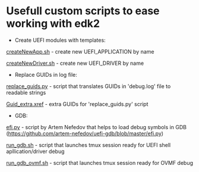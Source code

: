 # Usefull custom scripts to ease working with edk2

- Create UEFI modules with templates:

[createNewApp.sh](createNewApp.sh) - create new UEFI_APPLICATION by name

[createNewDriver.sh](createNewDriver.sh) - create new UEFI_DRIVER by name

- Replace GUIDs in log file:

[replace_guids.py](replace_guids.py) - script that translates GUIDs in 'debug.log' file to readable strings

[Guid_extra.xref](Guid_extra.xref) - extra GUIDs for 'replace_guids.py' script

- GDB:

[efi.py](efi.py) - script by Artem Nefedov that helps to load debug symbols in GDB (https://github.com/artem-nefedov/uefi-gdb/blob/master/efi.py)

[run_gdb.sh](run_gdb.sh) - script that launches tmux session ready for UEFI shell apllication/driver debug

[run_gdb_ovmf.sh](run_gdb_ovmf.sh) - script that launches tmux session ready for OVMF debug

